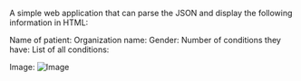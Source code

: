 A simple web application that can parse the JSON and display the following information in HTML:
 
Name of patient:
Organization name:
Gender:
Number of conditions they have:
List of all conditions:


Image:
![Image](/patientinfo/qa_screenshot.png)
